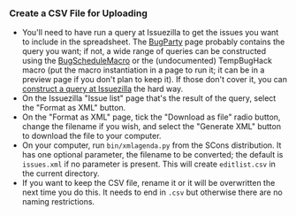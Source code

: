 

### Create a CSV File for Uploading

* You'll need to have run a query at Issuezilla to get the issues you want to include in the spreadsheet.  The [BugParty](BugParty) page probably contains the query you want; if not, a wide range of queries can be constructed using the [BugScheduleMacro](BugScheduleMacro) or the (undocumented) TempBugHack macro (put the macro instantiation in a page to run it; it can be in a preview page if you don't plan to keep it).  If those don't cover it, you can [construct a query at Issuezilla](http://scons.tigris.org/issues/query.cgi) the hard way. 
* On the Issuezilla "Issue list" page that's the result of the query, select the "Format as XML" button. 
* On the "Format as XML" page, tick the "Download as file" radio button, change the filename if you wish, and select the "Generate XML" button to download the file to your computer. 
* On your computer, run `bin/xmlagenda.py` from the SCons distribution.  It has one optional parameter, the filename to be converted; the default is `issues.xml` if no parameter is present.  This will create `editlist.csv` in the current directory. 
* If you want to keep the CSV file, rename it or it will be overwritten the next time you do this.  It needs to end in `.csv` but otherwise there are no naming restrictions. 